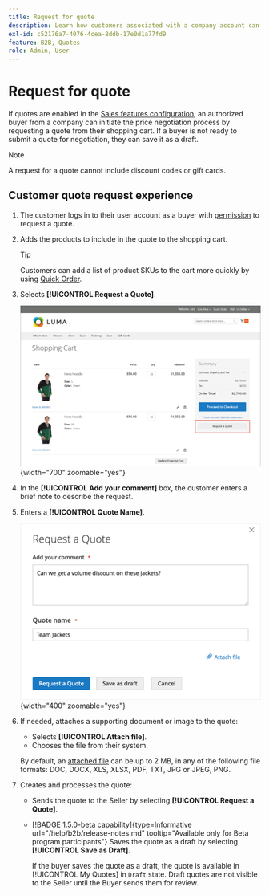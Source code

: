 ```yaml
---
title: Request for quote
description: Learn how customers associated with a company account can submit a request for a quote.
exl-id: c52176a7-4076-4cea-8ddb-17e0d1a77fd9
feature: B2B, Quotes
role: Admin, User
---
```

# Request for quote

If quotes are enabled in the [Sales features configuration](configure-quotes.md), an authorized buyer from a company can initiate the price negotiation process by requesting a quote from their shopping cart. If a buyer is not ready to submit a quote for negotiation, they can save it as a draft.

>[!NOTE]
>
>A request for a quote cannot include discount codes or gift cards.

## Customer quote request experience

1. The customer logs in to their user account as a buyer with [permission](account-company-roles-permissions.md) to request a quote.

1. Adds the products to include in the quote to the shopping cart.
 
   >[!TIP]
   > 
   >Customers can add a list of product SKUs to the cart more quickly by using [Quick Order](quick-order.md).

1. Selects **[!UICONTROL Request a Quote]**.

   ![Requesting a quote from the shopping cart](./assets/quote-request-from-cart.png){width="700" zoomable="yes"}

1. In the **[!UICONTROL Add your comment]** box, the customer enters a brief note to describe the request.

1. Enters a **[!UICONTROL Quote Name]**.

   ![Entering the quote comments and name](./assets/quote-request-from-cart-name-comments.png){width="400" zoomable="yes"}

1. If needed, attaches a supporting document or image to the quote:

   - Selects **[!UICONTROL Attach file]**.
   - Chooses the file from their system.

   By default, an [attached file](configure-quotes.md) can be up to 2 MB, in any of the following file formats: DOC, DOCX, XLS, XLSX, PDF, TXT, JPG or JPEG, PNG.

1. Creates and processes the quote:

   - Sends the quote to the Seller by selecting **[!UICONTROL Request a Quote]**.
   - [!BADGE 1.5.0-beta capability]{type=Informative url="/help/b2b/release-notes.md" tooltip="Available only for Beta program participants"} Saves the quote as a draft by selecting **[!UICONTROL Save as Draft]**.

     If the buyer saves the quote as a draft, the quote is available in [!UICONTROL My Quotes] in `Draft` state. Draft quotes are not visible to the Seller until the Buyer sends them for review.
